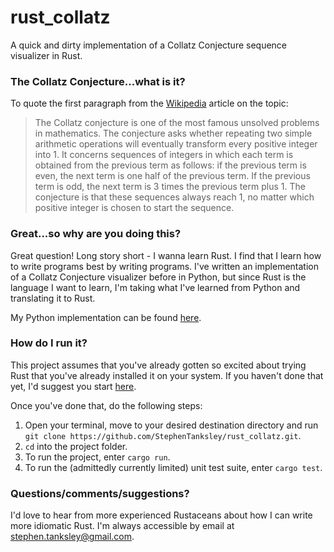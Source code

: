 # rust_collatz
A quick and dirty implementation of a Collatz Conjecture sequence visualizer in Rust.

### The Collatz Conjecture...what is it?

To quote the first paragraph from the [Wikipedia](https://en.wikipedia.org/wiki/Collatz_conjecture) article on the topic: 

> The Collatz conjecture is one of the most famous unsolved problems in mathematics. The conjecture asks whether repeating two simple arithmetic operations will eventually transform every positive integer into 1. It concerns sequences of integers in which each term is obtained from the previous term as follows: if the previous term is even, the next term is one half of the previous term. If the previous term is odd, the next term is 3 times the previous term plus 1. The conjecture is that these sequences always reach 1, no matter which positive integer is chosen to start the sequence. 

### Great...so why are you doing this?

Great question! Long story short - I wanna learn Rust. I find that I learn how to write programs best by writing programs. I've written an implementation of a Collatz Conjecture visualizer before in Python, but since Rust is the language I want to learn, I'm taking what I've learned from Python and translating it to Rust.

My Python implementation can be found [here](https://colab.research.google.com/drive/1euTOJU-cLdRkHHLKwct-Nrq3QRIML-ha?usp=sharing).

### How do I run it?

This project assumes that you've already gotten so excited about trying Rust that you've already installed it on your system. If you haven't done that yet, I'd suggest you start [here](https://www.rust-lang.org/tools/install).

Once you've done that, do the following steps:

1) Open your terminal, move to your desired destination directory and run `git clone https://github.com/StephenTanksley/rust_collatz.git`.
2) `cd` into the project folder.
3) To run the project, enter `cargo run`.
4) To run the (admittedly currently limited) unit test suite, enter `cargo test`.

### Questions/comments/suggestions?

I'd love to hear from more experienced Rustaceans about how I can write more idiomatic Rust. I'm always accessible by email at <stephen.tanksley@gmail.com>.
